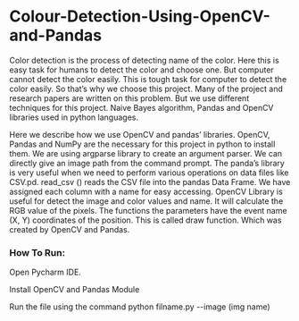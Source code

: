 # Colour-Detection-Using-OpenCV-and-Pandas

Color detection is the process of detecting name of the color. Here this is easy task for humans to detect the color and choose one.
But computer cannot detect the color easily. This is tough task for computer to detect the color easily. So that’s why we choose this project.
Many of the project and research papers are written on this problem. But we use different techniques for this project. Naive Bayes algorithm, Pandas and OpenCV libraries used in python languages.

Here we describe how we use OpenCV and pandas’ libraries. OpenCV, Pandas and NumPy are the necessary for this project in python to install them.
We are using argparse library to create an argument parser.
We can directly give an image path from the command prompt.
The panda’s library is very useful when we need to perform various operations on data files like CSV.pd. read_csv () reads the CSV file into the pandas Data Frame.
We have assigned each column with a name for easy accessing.
OpenCV Library is useful for detect the image and color values and name. It will calculate the RGB value of the pixels. The functions the parameters have the event name (X, Y) coordinates of the position. This is called draw function. Which was created by OpenCV and Pandas.

<h3>How To Run: </h3>
<p>Open Pycharm IDE.</p>
<p>Install OpenCV and Pandas Module</p> 
<p>Run the file using the command python filname.py --image (img name)</p>


